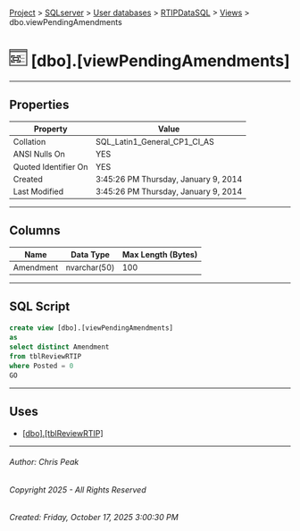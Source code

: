#### 

[Project](../../../../index.md) > [SQLserver](../../../index.md) > [User databases](../../index.md) > [RTIPDataSQL](../index.md) > [Views](Views.md) > dbo.viewPendingAmendments

# ![Views](../../../../Images/View32.png) [dbo].[viewPendingAmendments]

---

## <a name="#properties"></a>Properties

| Property | Value |
|---|---|
| Collation | SQL_Latin1_General_CP1_CI_AS |
| ANSI Nulls On | YES |
| Quoted Identifier On | YES |
| Created | 3:45:26 PM Thursday, January 9, 2014 |
| Last Modified | 3:45:26 PM Thursday, January 9, 2014 |


---

## <a name="#columns"></a>Columns

| Name | Data Type | Max Length (Bytes) |
|---|---|---|
| Amendment | nvarchar(50) | 100 |


---

## <a name="#sqlscript"></a>SQL Script

```sql
create view [dbo].[viewPendingAmendments]
as
select distinct Amendment
from tblReviewRTIP
where Posted = 0
GO

```


---

## <a name="#uses"></a>Uses

* [[dbo].[tblReviewRTIP]](../Tables/dbo_tblReviewRTIP.md)


---

###### Author:  Chris Peak

###### Copyright 2025 - All Rights Reserved

###### Created: Friday, October 17, 2025 3:00:30 PM

